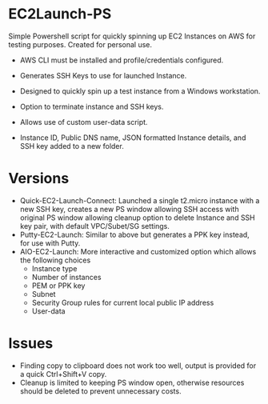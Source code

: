 # EC2Launch-PS
Simple Powershell script for quickly spinning up EC2 Instances on AWS for testing purposes. Created for personal use.

  - AWS CLI must be installed and profile/credentials configured.

  - Generates SSH Keys to use for launched Instance.
  - Designed to quickly spin up a test instance from a Windows workstation.
  - Option to terminate instance and SSH keys.
  - Allows use of custom user-data script.
  - Instance ID, Public DNS name, JSON formatted Instance details, and SSH key added to a new folder.

# Versions

  - Quick-EC2-Launch-Connect: Launched a single t2.micro instance with a new SSH key, creates a new PS window allowing SSH access with original PS window allowing cleanup option to delete Instance and SSH key pair, with default VPC/Subet/SG settings.
  - Putty-EC2-Launch: Similar to above but generates a PPK key instead, for use with Putty.
  - AIO-EC2-Launch: More interactive and customized option which allows the following choices
    - Instance type
    - Number of instances
    - PEM or PPK key
    - Subnet
    - Security Group rules for current local public IP address
    - User-data

# Issues

  - Finding copy to clipboard does not work too well, output is provided for a quick Ctrl+Shift+V copy.
  - Cleanup is limited to keeping PS window open, otherwise resources should be deleted to prevent unnecessary costs.
